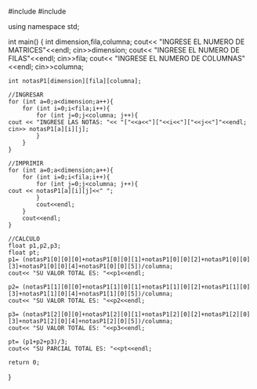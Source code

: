 #include <iostream>
#include  <string>

using namespace std;

int main()
{
     int dimension,fila,columna;
    cout<< "INGRESE EL NUMERO DE MATRICES"<<endl;
    cin>>dimension;
    cout<< "INGRESE EL NUMERO DE FILAS"<<endl;
    cin>>fila;
    cout<< "INGRESE EL NUMERO DE COLUMNAS"<<endl;
    cin>>columna;



    int notasP1[dimension][fila][columna];

    //INGRESAR
    for (int a=0;a<dimension;a++){
        for (int i=0;i<fila;i++){
            for (int j=0;j<columna; j++){
    cout << "INGRESE LAS NOTAS: "<< "["<<a<<"]["<<i<<"]["<<j<<"]"<<endl;
    cin>> notasP1[a][i][j];
            }
        }
    }

    //IMPRIMIR
    for (int a=0;a<dimension;a++){
        for (int i=0;i<fila;i++){
            for (int j=0;j<columna; j++){
    cout << notasP1[a][i][j]<<" ";
            }
            cout<<endl;
        }
        cout<<endl;
    }

    //CALCULO
    float p1,p2,p3;
    float pt;
    p1= (notasP1[0][0][0]+notasP1[0][0][1]+notasP1[0][0][2]+notasP1[0][0][3]+notasP1[0][0][4]+notasP1[0][0][5])/columna;
    cout<< "SU VALOR TOTAL ES: "<<p1<<endl;

    p2= (notasP1[1][0][0]+notasP1[1][0][1]+notasP1[1][0][2]+notasP1[1][0][3]+notasP1[1][0][4]+notasP1[1][0][5])/columna;
    cout<< "SU VALOR TOTAL ES: "<<p2<<endl;

    p3= (notasP1[2][0][0]+notasP1[2][0][1]+notasP1[2][0][2]+notasP1[2][0][3]+notasP1[2][0][4]+notasP1[2][0][5])/columna;
    cout<< "SU VALOR TOTAL ES: "<<p3<<endl;

    pt= (p1+p2+p3)/3;
    cout<< "SU PARCIAL TOTAL ES: "<<pt<<endl;

    return 0;
}
